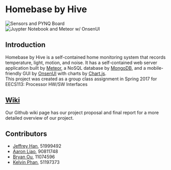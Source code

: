 # Homebase by Hive  
![Sensors and PYNQ Board](http://i.imgur.com/o6pKiZ4.jpg)  
![Juypter Notebook and Meteor w/ OnsenUI](http://i.imgur.com/DyFGteU.png)  
## Introduction  
Homebase by Hive is a self-contained home monitoring system that records temperature, light, motion, and noise. It has a self-contained web server application built by [Meteor](http://meteor.com), a NoSQL database by [MongoDB](https://www.mongodb.com), and a mobile-friendly GUI by [OnsenUI](https://onsen.io) with charts by [Chart.js](www.chartjs.org).  
This project was created as a group class assignment in Spring 2017 for EECS113: Processor HW/SW Interfaces 
## [Wiki](https://github.com/UCI-EECS113-Spring17/Hive/wiki)
Our Github wiki page has our project proposal and final report for a more detailed overview of our project.
## Contributors
* [Jeffrey Han](https://github.com/jeffreyhan95), 51999492
* [Aaron Liao](https://github.com/Xenocidel), 90811748
* [Bryan Ou](https://github.com/Oushin96), 11074596
* [Kelvin Phan](https://github.com/kelvinhpwebmaster), 51197373
